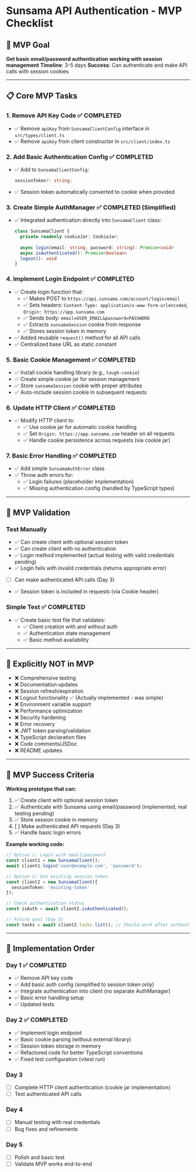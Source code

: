 # Sunsama API Authentication - MVP Checklist

## 🎯 MVP Goal
**Get basic email/password authentication working with session management**
**Timeline**: 3-5 days
**Success**: Can authenticate and make API calls with session cookies

---

## 📋 Core MVP Tasks

### 1. Remove API Key Code ✅ COMPLETED
- ✅ Remove `apiKey` from `SunsamaClientConfig` interface in `src/types/client.ts`
- ✅ Remove `apiKey` from client constructor in `src/client/index.ts`

### 2. Add Basic Authentication Config ✅ COMPLETED  
- ✅ Add to `SunsamaClientConfig`:
  ```typescript
  sessionToken?: string;
  ```
- ✅ Session token automatically converted to cookie when provided

### 3. Create Simple AuthManager ✅ COMPLETED (Simplified)
- ✅ Integrated authentication directly into `SunsamaClient` class:
  ```typescript
  class SunsamaClient {
    private readonly cookieJar: CookieJar;
    
    async login(email: string, password: string): Promise<void>
    async isAuthenticated(): Promise<boolean>
    logout(): void
  }
  ```

### 4. Implement Login Endpoint ✅ COMPLETED
- ✅ Create login function that:
  - ✅ Makes POST to `https://api.sunsama.com/account/login/email`
  - ✅ Sets headers: `Content-Type: application/x-www-form-urlencoded`, `Origin: https://app.sunsama.com`
  - ✅ Sends body: `email=USER_EMAIL&password=PASSWORD`
  - ✅ Extracts `sunsamaSession` cookie from response
  - ✅ Stores session token in memory
- ✅ Added reusable `request()` method for all API calls
- ✅ Centralized base URL as static constant

### 5. Basic Cookie Management ✅ COMPLETED
- ✅ Install cookie handling library (e.g., `tough-cookie`)
- ✅ Create simple cookie jar for session management
- ✅ Store `sunsamaSession` cookie with proper attributes
- ✅ Auto-include session cookie in subsequent requests

### 6. Update HTTP Client ✅ COMPLETED
- ✅ Modify HTTP client to:
  - ✅ Use cookie jar for automatic cookie handling
  - ✅ Set `Origin: https://app.sunsama.com` header on all requests
  - ✅ Handle cookie persistence across requests (via cookie jar)

### 7. Basic Error Handling ✅ COMPLETED
- ✅ Add simple `SunsamaAuthError` class
- ✅ Throw auth errors for:
  - ✅ Login failures (placeholder implementation)
  - ✅ Missing authentication config (handled by TypeScript types)

---

## 🧪 MVP Validation

### Test Manually
- ✅ Can create client with optional session token
- ✅ Can create client with no authentication 
- ✅ Login method implemented (actual testing with valid credentials pending)
- ✅ Login fails with invalid credentials (returns appropriate error)
- [ ] Can make authenticated API calls (Day 3)
- ✅ Session token is included in requests (via Cookie header)

### Simple Test ✅ COMPLETED
- ✅ Create basic test file that validates:
  - ✅ Client creation with and without auth
  - ✅ Authentication state management
  - ✅ Basic method availability

---

## 🚫 Explicitly NOT in MVP

- ❌ Comprehensive testing
- ❌ Documentation updates
- ❌ Session refresh/expiration
- ❌ Logout functionality ✅ (Actually implemented - was simple)
- ❌ Environment variable support
- ❌ Performance optimization
- ❌ Security hardening
- ❌ Error recovery
- ❌ JWT token parsing/validation
- ❌ TypeScript declaration files
- ❌ Code comments/JSDoc
- ❌ README updates

---

## 🎯 MVP Success Criteria

**Working prototype that can:**
1. ✅ Create client with optional session token
2. ✅ Authenticate with Sunsama using email/password (implemented, real testing pending)
3. ✅ Store session cookie in memory
4. [ ] Make authenticated API requests (Day 3)
5. ✅ Handle basic login errors

**Example working code:**
```typescript
// Option 1: Login with email/password
const client1 = new SunsamaClient();
await client1.login('user@example.com', 'password');

// Option 2: Use existing session token
const client2 = new SunsamaClient({
  sessionToken: 'existing-token'
});

// Check authentication status
const isAuth = await client2.isAuthenticated();

// Future goal (Day 3)
const tasks = await client2.tasks.list(); // Should work after authentication
```

---

## 🚀 Implementation Order

### Day 1 ✅ COMPLETED
- ✅ Remove API key code
- ✅ Add basic auth config (simplified to session token only)
- ✅ Integrate authentication into client (no separate AuthManager)
- ✅ Basic error handling setup
- ✅ Updated tests

### Day 2 ✅ COMPLETED
- ✅ Implement login endpoint
- ✅ Basic cookie parsing (without external library)
- ✅ Session token storage in memory
- ✅ Refactored code for better TypeScript conventions
- ✅ Fixed test configuration (vitest run)

### Day 3
- [ ] Complete HTTP client authentication (cookie jar implementation)
- [ ] Test authenticated API calls

### Day 4
- [ ] Manual testing with real credentials
- [ ] Bug fixes and refinements

### Day 5
- [ ] Polish and basic test
- [ ] Validate MVP works end-to-end
